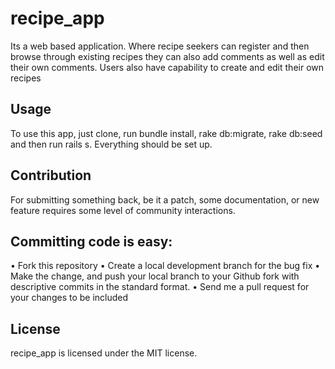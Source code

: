 # recipe_app
Its a web based application. Where recipe seekers can register and then browse through existing recipes they can also add comments as well as edit their own comments. Users also have capability to create and edit their own recipes

## Usage
To use this app, just clone, run bundle install, rake db:migrate, rake db:seed and then run rails s. Everything should be set up.

## Contribution
For submitting something back, be it a patch, some documentation, or new feature requires some level of community interactions.

## Committing code is easy:
•	Fork this repository
•	Create a local development branch for the bug fix
•	Make the change, and push your local branch to your Github fork with descriptive commits in the standard format.
•	Send me a pull request for your changes to be included

## License
recipe_app is licensed under the MIT license.

